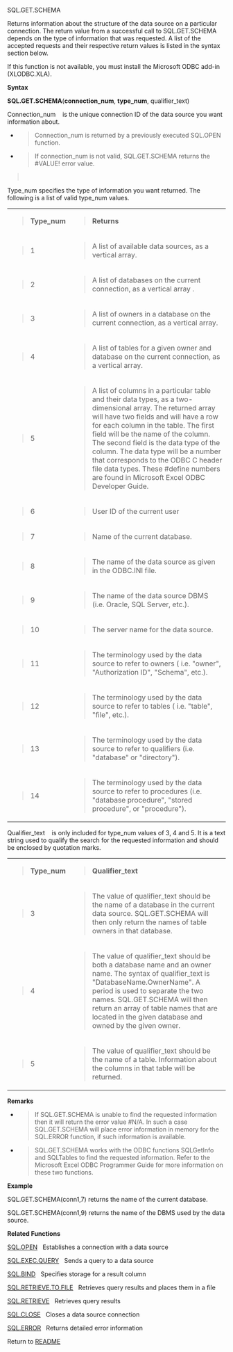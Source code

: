 SQL.GET.SCHEMA

Returns information about the structure of the data source on a
particular connection. The return value from a successful call to
SQL.GET.SCHEMA depends on the type of information that was requested. A
list of the accepted requests and their respective return values is
listed in the syntax section below.

If this function is not available, you must install the Microsoft ODBC
add-in (XLODBC.XLA).

**Syntax**

**SQL.GET.SCHEMA**(**connection\_num**, **type\_num**, qualifier\_text)

Connection\_num    is the unique connection ID of the data source you
want information about.

  - > Connection\_num is returned by a previously executed SQL.OPEN
    > function.

  - > If connection\_num is not valid, SQL.GET.SCHEMA returns the
    > \#VALUE\! error value.

>  

Type\_num specifies the type of information you want returned. The
following is a list of valid type\_num values.

<table>
<tbody>
<tr class="odd">
<td><blockquote>
<p><strong>Type_num</strong></p>
</blockquote></td>
<td><blockquote>
<p><strong>Returns</strong></p>
</blockquote></td>
</tr>
<tr class="even">
<td><blockquote>
<p>1</p>
</blockquote></td>
<td><blockquote>
<p>A list of available data sources, as a vertical array.</p>
</blockquote></td>
</tr>
<tr class="odd">
<td><blockquote>
<p>2</p>
</blockquote></td>
<td><blockquote>
<p>A list of databases on the current connection, as a vertical array .</p>
</blockquote></td>
</tr>
<tr class="even">
<td><blockquote>
<p>3</p>
</blockquote></td>
<td><blockquote>
<p>A list of owners in a database on the current connection, as a vertical array.</p>
</blockquote></td>
</tr>
<tr class="odd">
<td><blockquote>
<p>4</p>
</blockquote></td>
<td><blockquote>
<p>A list of tables for a given owner and database on the current connection, as a vertical array.</p>
</blockquote></td>
</tr>
<tr class="even">
<td><blockquote>
<p>5</p>
</blockquote></td>
<td><blockquote>
<p>A list of columns in a particular table and their data types, as a two-dimensional array. The returned array will have two fields and will have a row for each column in the table. The first field will be the name of the column. The second field is the data type of the column. The data type will be a number that corresponds to the ODBC C header file data types. These #define numbers are found in Microsoft Excel ODBC Developer Guide.</p>
</blockquote></td>
</tr>
<tr class="odd">
<td><blockquote>
<p>6</p>
</blockquote></td>
<td><blockquote>
<p>User ID of the current user</p>
</blockquote></td>
</tr>
<tr class="even">
<td><blockquote>
<p>7</p>
</blockquote></td>
<td><blockquote>
<p>Name of the current database.</p>
</blockquote></td>
</tr>
<tr class="odd">
<td><blockquote>
<p>8</p>
</blockquote></td>
<td><blockquote>
<p>The name of the data source as given in the ODBC.INI file.</p>
</blockquote></td>
</tr>
<tr class="even">
<td><blockquote>
<p>9</p>
</blockquote></td>
<td><blockquote>
<p>The name of the data source DBMS (i.e. Oracle, SQL Server, etc.).</p>
</blockquote></td>
</tr>
<tr class="odd">
<td><blockquote>
<p>10</p>
</blockquote></td>
<td><blockquote>
<p>The server name for the data source.</p>
</blockquote></td>
</tr>
<tr class="even">
<td><blockquote>
<p>11</p>
</blockquote></td>
<td><blockquote>
<p>The terminology used by the data source to refer to owners ( i.e. "owner", "Authorization ID", "Schema", etc.).</p>
</blockquote></td>
</tr>
<tr class="odd">
<td><blockquote>
<p>12</p>
</blockquote></td>
<td><blockquote>
<p>The terminology used by the data source to refer to tables ( i.e. "table", "file", etc.).</p>
</blockquote></td>
</tr>
<tr class="even">
<td><blockquote>
<p>13</p>
</blockquote></td>
<td><blockquote>
<p>The terminology used by the data source to refer to qualifiers (i.e. "database" or "directory").</p>
</blockquote></td>
</tr>
<tr class="odd">
<td><blockquote>
<p>14</p>
</blockquote></td>
<td><blockquote>
<p>The terminology used by the data source to refer to procedures (i.e. "database procedure", "stored procedure", or "procedure").</p>
</blockquote></td>
</tr>
</tbody>
</table>

Qualifier\_text    is only included for type\_num values of 3, 4 and 5.
It is a text string used to qualify the search for the requested
information and should be enclosed by quotation marks.

<table>
<tbody>
<tr class="odd">
<td><blockquote>
<p><strong>Type_num</strong></p>
</blockquote></td>
<td><blockquote>
<p><strong>Qualifier_text</strong></p>
</blockquote></td>
</tr>
<tr class="even">
<td><blockquote>
<p>3</p>
</blockquote></td>
<td><blockquote>
<p>The value of qualifier_text should be the name of a database in the current data source. SQL.GET.SCHEMA will then only return the names of table owners in that database.</p>
</blockquote></td>
</tr>
<tr class="odd">
<td><blockquote>
<p>4</p>
</blockquote></td>
<td><blockquote>
<p>The value of qualifier_text should be both a database name and an owner name. The syntax of qualifier_text is "DatabaseName.OwnerName". A period is used to separate the two names. SQL.GET.SCHEMA will then return an array of table names that are located in the given database and owned by the given owner.</p>
</blockquote></td>
</tr>
<tr class="even">
<td><blockquote>
<p>5</p>
</blockquote></td>
<td><blockquote>
<p>The value of qualifier_text should be the name of a table. Information about the columns in that table will be returned.</p>
</blockquote></td>
</tr>
</tbody>
</table>

**Remarks**

  - > If SQL.GET.SCHEMA is unable to find the requested information then
    > it will return the error value \#N/A. In such a case
    > SQL.GET.SCHEMA will place error information in memory for the
    > SQL.ERROR function, if such information is available.

  - > SQL.GET.SCHEMA works with the ODBC functions SQLGetInfo and
    > SQLTables to find the requested information. Refer to the
    > Microsoft Excel ODBC Programmer Guide for more information on
    > these two functions.

**Example**

SQL.GET.SCHEMA(conn1,7) returns the name of the current database.

SQL.GET.SCHEMA(conn1,9) returns the name of the DBMS used by the data
source.

**Related Functions**

[SQL.OPEN](SQL.OPEN.md)   Establishes a connection with a data source

[SQL.EXEC.QUERY](SQL.EXEC.QUERY.md)   Sends a query to a data source

[SQL.BIND](SQL.BIND.md)   Specifies storage for a result column

[SQL.RETRIEVE.TO.FILE](SQL.RETRIEVE.TO.FILE.md)   Retrieves query results and places them in a file

[SQL.RETRIEVE](SQL.RETRIEVE.md)   Retrieves query results

[SQL.CLOSE](SQL.CLOSE.md)   Closes a data source connection

[SQL.ERROR](SQL.ERROR.md)   Returns detailed error information



Return to [README](README.md)

